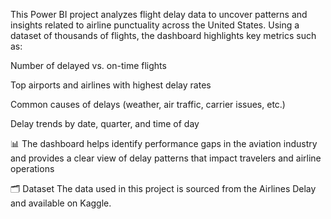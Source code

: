 
This Power BI project analyzes flight delay data to uncover patterns and insights related to airline punctuality across the United States.
Using a dataset of thousands of flights, the dashboard highlights key metrics such as:

Number of delayed vs. on-time flights

Top airports and airlines with highest delay rates

Common causes of delays (weather, air traffic, carrier issues, etc.)

Delay trends by date, quarter, and time of day

📊 The dashboard helps identify performance gaps in the aviation industry and provides a clear view of delay patterns that impact travelers and airline operations

🗂️ Dataset
The data used in this project is sourced from the Airlines Delay and available on Kaggle. 


